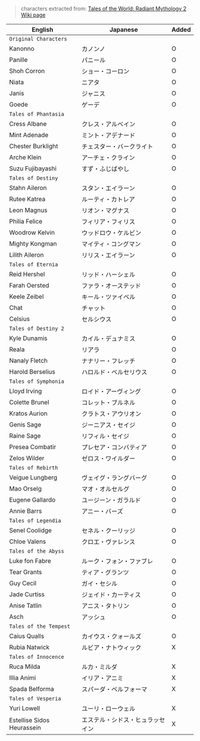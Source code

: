 > characters extracted from: [Tales of the World: Radiant Mythology 2 Wiki page](https://en.wikipedia.org/wiki/Tales_of_the_World:_Radiant_Mythology_2)

| English | Japanese | Added |
| - | - | - |
| `Original Characters`|||
| Kanonno | カノンノ | O |
| Panille | パニール | O |
| Shoh Corron | ショー・コーロン | O |
| Niata | ニアタ | O |
| Janis | ジャニス | O |
| Goede | ゲーデ | O |
| `Tales of Phantasia`|||
| Cress Albane | クレス・アルベイン | O |
| Mint Adenade | ミント・アデナード | O |
| Chester Burklight | チェスター・バークライト | O |
| Arche Klein | アーチェ・クライン | O |
| Suzu Fujibayashi | すず・ふじばやし | O |
| `Tales of Destiny`|||
| Stahn Aileron | スタン・エイラーン | O |
| Rutee Katrea | ルーティ・カトレア | O |
| Leon Magnus | リオン・マグナス | O |
| Philia Felice | フィリア・フィリス | O |
| Woodrow Kelvin | ウッドロウ・ケルビン | O |
| Mighty Kongman | マイティ・コングマン | O |
| Lilith Aileron | リリス・エイラーン | O |
| `Tales of Eternia`|||
| Reid Hershel | リッド・ハーシェル | O |
| Farah Oersted | ファラ・オーステッド | O |
| Keele Zeibel | キール・ツァイベル | O |
| Chat | チャット | O |
| Celsius | セルシウス | O |
| `Tales of Destiny 2`|||
| Kyle Dunamis | カイル・デュナミス | O |
| Reala | リアラ | O |
| Nanaly Fletch | ナナリー・フレッチ | O |
| Harold Berselius | ハロルド・ベルセリウス | O |
| `Tales of Symphonia`|||
| Lloyd Irving | ロイド・アーヴィング | O |
| Colette Brunel | コレット・ブルネル | O |
| Kratos Aurion | クラトス・アウリオン | O |
| Genis Sage | ジーニアス・セイジ | O |
| Raine Sage | リフィル・セイジ | O |
| Presea Combatir | プレセア・コンバティア | O |
| Zelos Wilder | ゼロス・ワイルダー | O |
| `Tales of Rebirth`|||
| Veigue Lungberg | ヴェイグ・ラングバーグ | O |
| Mao Orselg | マオ・オルセルグ | O |
| Eugene Gallardo | ユージーン・ガラルド | O |
| Annie Barrs | アニー・バーズ | O |
| `Tales of Legendia`|||
| Senel Coolidge | セネル・クーリッジ | O |
| Chloe Valens | クロエ・ヴァレンス | O |
| `Tales of the Abyss`|||
| Luke fon Fabre | ルーク・フォン・ファブレ | O |
| Tear Grants | ティア・グランツ | O |
| Guy Cecil | ガイ・セシル | O |
| Jade Curtiss | ジェイド・カーティス | O |
| Anise Tatlin | アニス・タトリン | O |
| Asch | アッシュ | O |
| `Tales of the Tempest`|||
| Caius Qualls | カイウス・クォールズ | O |
| Rubia Natwick | ルビア・ナトウィック | X |
| `Tales of Innocence`|||
| Ruca Milda | ルカ・ミルダ | X |
| Illia Animi | イリア・アニミ | X |
| Spada Belforma | スパーダ・ベルフォーマ | X |
| `Tales of Vesperia`|||
| Yuri Lowell | ユーリ・ローウェル | X |
| Estellise Sidos Heurassein | エステル・シドス・ヒュラッセイン | X |
